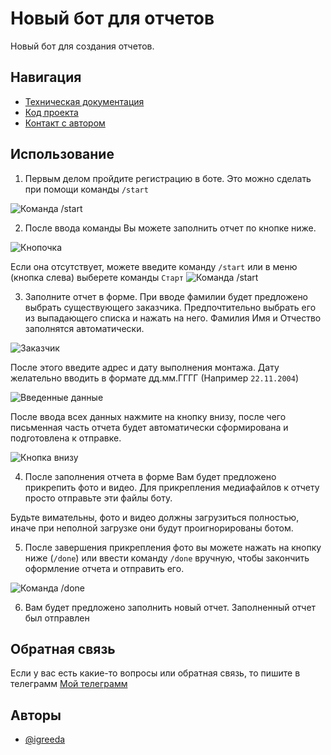 
# Новый бот для отчетов

Новый бот для создания отчетов.

## Навигация

 - [Техническая документация](https://github.com/Igggor/STV_Sender_Bot/blob/main/README.md)
 - [Код проекта](https://github.com/Igggor/STV_Sender_Bot/blob/main)
 - [Контакт с автором](https://t.me/ii_nikolaev)


## Использование

1) Первым делом пройдите регистрацию в боте. Это можно сделать при помощи команды ```/start```

![Команда /start](user_manual/start.jpg)

2) После ввода команды Вы можете заполнить отчет по кнопке ниже.

![Кнопочка](user_manual/form.jpg)
 
 Если она отсутствует, можете введите команду ```/start``` или в меню (кнопка слева) выберете команды ```Старт```
![Команда /start](user_manual/jpen_form.jpg)

3) Заполните отчет в форме. При вводе фамилии будет предложено выбрать существующего заказчика. Предпочтительно выбрать его из выпадающего списка и нажать на него. Фамилия Имя и Отчество заполнятся автоматически.

![Заказчик](user_manual/zak.jpg)

После этого введите адрес и дату выполнения монтажа. Дату желательно вводить в формате дд.мм.ГГГГ (Например ```22.11.2004```)

![Введенные данные](user_manual/date.jpg)

После ввода всех данных нажмите на кнопку внизу, после чего письменная часть отчета будет автоматически сформирована и подготовлена к отправке.

![Кнопка внизу](user_manual/send_btn.jpg)

4) После заполнения отчета в форме Вам будет предложено прикрепить фото и видео. Для прикрепления медиафайлов к отчету просто отправьте эти файлы боту. 


Будьте вимательны, фото и видео должны загрузиться полностью, иначе при неполной загрузке они будут проигнорированы ботом.

5) После завершения прикрепления фото вы можете нажать на кнопку ниже (```/done```) или ввести команду ```/done``` вручную, чтобы закончить оформление отчета и отправить его.

![Команда /done](user_manual/done.jpg)

6) Вам будет предложено заполнить новый отчет. Заполненный отчет был отправлен
## Обратная связь

Если у вас есть какие-то вопросы или обратная связь, то пишите в телеграмм [Мой телеграмм](https://t.me/ii_nikolaev)


## Авторы

- [@igreeda](https://t.me/ii_nikolaev)

